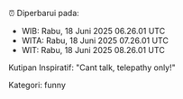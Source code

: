 ⏰ Diperbarui pada:
- WIB: Rabu, 18 Juni 2025 06.26.01 UTC
- WITA: Rabu, 18 Juni 2025 07.26.01 UTC
- WIT: Rabu, 18 Juni 2025 08.26.01 UTC

Kutipan Inspiratif:
"Cant talk, telepathy only!"


Kategori: funny

